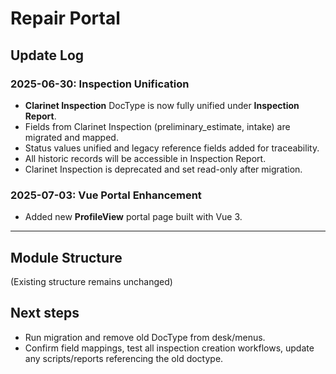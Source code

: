 # Repair Portal

## Update Log

### 2025-06-30: Inspection Unification
- **Clarinet Inspection** DocType is now fully unified under **Inspection Report**.
- Fields from Clarinet Inspection (preliminary_estimate, intake) are migrated and mapped.
- Status values unified and legacy reference fields added for traceability.
- All historic records will be accessible in Inspection Report.
- Clarinet Inspection is deprecated and set read-only after migration.

### 2025-07-03: Vue Portal Enhancement
- Added new **ProfileView** portal page built with Vue 3.

---

## Module Structure

(Existing structure remains unchanged)

## Next steps
- Run migration and remove old DocType from desk/menus.
- Confirm field mappings, test all inspection creation workflows, update any scripts/reports referencing the old doctype.
